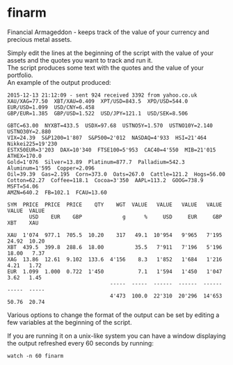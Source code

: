 finarm
======

Financial Armageddon - keeps track of the value of your currency and precious metal assets.

Simply edit the lines at the beginning of the script with the value of your assets and
the quotes you want to track and run it.  
The script produces some text with the quotes and the value of your portfolio.  
An example of the output produced:

```
2015-12-13 21:12:09 - sent 924 received 3392 from yahoo.co.uk
XAU/XAG=77.50  XBT/XAU=0.409  XPT/USD=843.5  XPD/USD=544.0  EUR/USD=1.099  USD/CNY=6.458
GBP/EUR=1.385  GBP/USD=1.522  USD/JPY=121.1  USD/SEK=8.506

GBTC=63.00  NYXBT=433.5  USDX=97.68  USTNO5Y=1.570  USTNO10Y=2.140  USTNO30Y=2.880
VIX=24.39  S&P1200=1'807  S&P500=2'012  NASDAQ=4'933  HSI=21'464  Nikkei225=19'230
ESTX50EUR=3'203  DAX=10'340  FTSE100=5'953  CAC40=4'550  MIB=21'015  ATHEX=170.0
Gold=1'076  Silver=13.89  Platinum=877.7  Palladium=542.3  Aluminum=1'595  Copper=2.096
Oil=39.39  Gas=2.195  Corn=373.0  Oats=267.0  Cattle=121.2  Hogs=56.00
Cotton=62.27  Coffee=118.1  Cocoa=3'350  AAPL=113.2  GOOG=738.9  MSFT=54.06
AMZN=640.2  FB=102.1  FCAU=13.60

SYM  PRICE  PRICE  PRICE    QTY    WGT  VALUE   VALUE   VALUE   VALUE  VALUE  VALUE
       USD    EUR    GBP             g      %     USD     EUR     GBP    XBT    XAU

XAU  1'074  977.1  705.5  10.20    317   49.1  10'954   9'965   7'195  24.92  10.20
XBT  439.5  399.8  288.6  18.00          35.5   7'911   7'196   5'196  18.00   7.37
XAG  13.86  12.61  9.102  133.6  4'156    8.3   1'852   1'684   1'216   4.21   1.72
EUR  1.099  1.000  0.722  1'450           7.1   1'594   1'450   1'047   3.62   1.45
                                 -----  -----  ------  ------  ------  -----  -----
                                 4'473  100.0  22'310  20'296  14'653  50.76  20.74
```

Various options to change the format of the output can be set by editing a few variables at the beginning of the script.  

If you are running it on a unix-like system you can have a window displaying the output refreshed every 60 seconds by running:
```
watch -n 60 finarm
```
